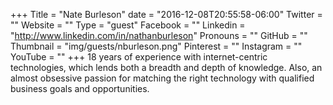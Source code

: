 +++
Title = "Nate Burleson"
date = "2016-12-08T20:55:58-06:00"
Twitter = ""
Website = ""
Type = "guest"
Facebook = ""
Linkedin = "http://www.linkedin.com/in/nathanburleson"
Pronouns = ""
GitHub = ""
Thumbnail = "img/guests/nburleson.png"
Pinterest = ""
Instagram = ""
YouTube = ""
+++
18 years of experience with internet-centric technologies, which lends both a breadth and depth of knowledge. Also, an almost obsessive passion for matching the right technology with qualified business goals and opportunities.
